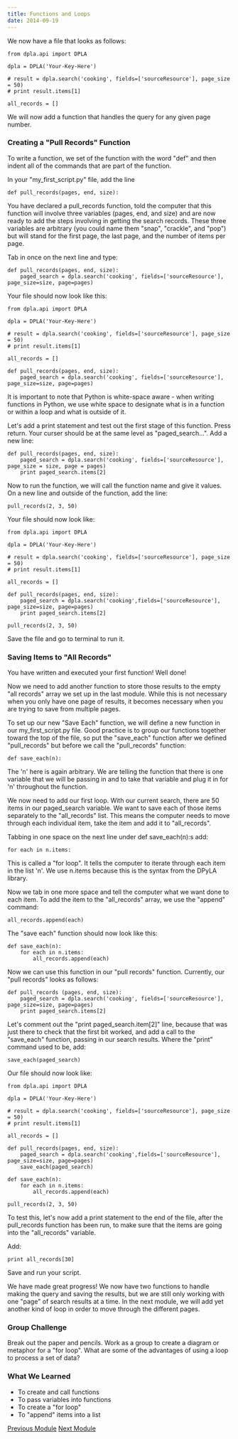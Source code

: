 ```yaml
---
title: Functions and Loops
date: 2014-09-19
---
```


We now have a file that looks as follows:
	
	from dpla.api import DPLA

	dpla = DPLA('Your-Key-Here')

	# result = dpla.search('cooking', fields=['sourceResource'], page_size = 50)
	# print result.items[1]
	
	all_records = []
	
We will now add a function that handles the query for any given page number.

### Creating a "Pull Records" Function

To write a function, we set of the function with the word "def" and then indent all of the commands that are part of the function.

In your "my_first_script.py" file, add the line

	def pull_records(pages, end, size):

You have declared a pull_records function, told the computer that this function will involve three variables (pages, end, and size) and are now ready to add the steps involving in getting the search records. These three variables are arbitrary (you could name them "snap", "crackle", and "pop") but will stand for the first page, the last page, and the number of items per page.

Tab in once on the next line and type:
	
	def pull_records(pages, end, size):
		paged_search = dpla.search('cooking', fields=['sourceResource'], page_size=size, page=pages)

Your file should now look like this:

	from dpla.api import DPLA

	dpla = DPLA('Your-Key-Here')

	# result = dpla.search('cooking', fields=['sourceResource'], page_size = 50)
	# print result.items[1]
	
	all_records = []

	def pull_records(pages, end, size):
		paged_search = dpla.search('cooking', fields=['sourceResource'], page_size=size, page=pages)

It is important to note that Python is white-space aware - when writing functions in Python, we use white space to designate what is in a function or within a loop and what is outside of it.

Let's add a print statement and test out the first stage of this function. Press return. Your curser should be at the same level as "paged_search...". Add a new line:

	def pull_records(pages, end, size):
		paged_search = dpla.search('cooking', fields=['sourceResource'], page_size = size, page = pages)
		print paged_search.items[2]

Now to run the function, we will call the function name and give it values. On a new line and outside of the function, add the line:

	pull_records(2, 3, 50)
	
Your file should now look like:

	from dpla.api import DPLA

	dpla = DPLA('Your-Key-Here')

	# result = dpla.search('cooking', fields=['sourceResource'], page_size = 50)
	# print result.items[1]
	
	all_records = []

	def pull_records(pages, end, size):
		paged_search = dpla.search('cooking',fields=['sourceResource'],  page_size=size, page=pages)
		print paged_search.items[2]

	pull_records(2, 3, 50)

Save the file and go to terminal to run it.

### Saving Items to "All Records"

You have written and executed your first function! Well done!

Now we need to add another function to store those results to the empty "all records" array we set up in the last module. While this is not necessary when you only have one page of results, it becomes necessary when you are trying to save from multiple pages.

To set up our new "Save Each" function, we will define a new function in our my_first_script.py file. Good practice is to group our functions together toward the top of the file, so put the "save_each" function after we defined "pull_records" but before we call the "pull_records" function:

	def save_each(n):

The 'n' here is again arbitrary. We are telling the function that there is one variable that we will be passing in and to take that variable and plug it in for 'n' throughout the function.

We now need to add our first loop. With our current search, there are 50 items in our paged_search variable. We want to save each of those items separately to the "all_records" list. This means the computer needs to move through each individual item, take the item and add it to "all_records". 

Tabbing in one space on the next line under <span class="command">def save_each(n):</span>s add:

	for each in n.items:

This is called a "for loop". It tells the computer to iterate through each item in the list 'n'. We use n.items because this is the syntax from the DPyLA library. 

Now we tab in one more space and tell the computer what we want done to each item. To add the item to the "all_records" array, we use the "append" command:

	all_records.append(each)

The "save each" function should now look like this:

	def save_each(n):
		for each in n.items:
			all_records.append(each)

Now we can use this function in our "pull records" function. Currently, our "pull records" looks as follows:

	def pull_records (pages, end, size):
		paged_search = dpla.search('cooking', fields=['sourceResource'],  page_size=size, page=pages)
		print paged_search.items[2]

Let's comment out the "print paged_search.item[2]" line, because that was just there to check that the first bit worked, and add a call to the "save_each" function, passing in our search results. Where the "print" command used to be, add:

	save_each(paged_search)

Our file should now look like:

	from dpla.api import DPLA

	dpla = DPLA('Your-Key-Here')

	# result = dpla.search('cooking', fields=['sourceResource'], page_size = 50)
	# print result.items[1]
	
	all_records = []

	def pull_records(pages, end, size):
		paged_search = dpla.search('cooking',fields=['sourceResource'],   page_size=size, page=pages)
		save_each(paged_search)

	def save_each(n):
		for each in n.items:
			all_records.append(each)

	pull_records(2, 3, 50)

To test this, let's now add a print statement to the end of the file, after the pull_records function has been run, to make sure that the items are going into the "all_records" variable.

Add:

	print all_records[30]

Save and run your script.

We have made great progress! We now have two functions to handle making the query and saving the results, but we are still only working with one "page" of search results at a time. In the next module, we will add yet another kind of loop in order to move through the different pages.

### Group Challenge

Break out the paper and pencils. Work as a group to create a diagram or metaphor for a "for loop". What are some of the advantages of using a loop to process a set of data?


### What We Learned

- To create and call functions
- To pass variables into functions
- To create a "for loop"
- To "append" items into a list

<span class="left">[Previous Module](module06.html)</span>
<span class="right">[Next Module](module08.html)</span>
